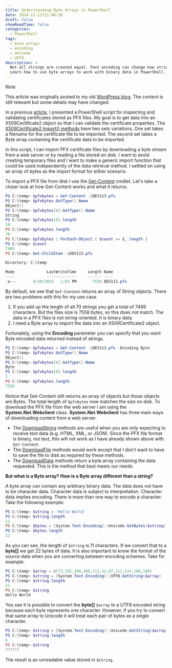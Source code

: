 ```yaml
---
title: Understanding Byte Arrays in PowerShell
date: 2014-11-11T11:48:28
draft: false
showReadTime: false
categories:
  - PowerShell
tags:
  - byte arrays
  - encoding
  - Unicode
  - UTF8
description: >
  Not all strings are created equal. Text encoding can change how strings are stored in memory.
  Learn how to use byte arrays to work with binary data in PowerShell.
---
```

<!-- markdownlint-disable MD041 -->
> [!NOTE]
> This article was originally posted to my old [WordPress blog][wp]. The content is still relevant
> but some details may have changed.

In a previous [article][04], I presented a PowerShell script for inspecting and validating
certificates stored as PFX files. My goal is to get data into an X509Certificate2 object so that I
can validate the certificate properties. The [X509Certificate2 Import() methods][05] have two sets
variations. One set takes a filename for the certificate file to be imported. The second set takes a
Byte array containing the certificate data to be imported.

In this script, I can import PFX certificate files by downloading a byte stream from a web server or
by reading a file stored on disk. I want to avoid creating temporary files and I want to make a
generic import function that could be used independently of the data retrieval method. I settled on
using an array of bytes as the import format for either scenario.

To import a PFX file from disk I use the [Get-Content][06] cmdlet. Let's take a closer look at how
Get-Content works and what it returns.

```powershell
PS C:\temp> $pfxbytes = Get-Content .\DEV113.pfx
PS C:\temp> $pfxbytes.GetType().Name
Object[]
PS C:\temp> $pfxbytes[0].GetType().Name
String
PS C:\temp> $pfxbytes[0].length
18
PS C:\temp> $pfxbytes.length
70
PS C:\temp> $pfxbytes | ForEach-Object { $count += $_.length }
PS C:\temp> $count
7489
PS C:\temp> Get-ChildItem .\DEV113.pfx

Directory: C:\temp

Mode              LastWriteTime     Length Name
----              -------------     ------ ----
-a---       9/30/2014   1:03 PM       7558 DEV113.pfx
```

By default, we see that `Get-Content` returns an array of String objects. There are two problems
with this for my use case.

1. If you add up the length of all 70 strings you get a total of 7489 characters. But the files size
   is 7558 bytes, so this does not match. The data in a PFX files is not string-oriented. It is
   binary data.
1. I need a Byte array to import the data into an X509Certificate2 object.

Fortunately, using the **Encoding** parameter you can specify that you want Byte encoded data
returned instead of strings.

```powershell
PS C:\temp> $pfxbytes = Get-Content .\DEV113.pfx -Encoding Byte
PS C:\temp> $pfxbytes.GetType().Name
Object[]
PS C:\temp> $pfxbytes[0].GetType().Name
Byte
PS C:\temp> $pfxbytes[0].length
1
PS C:\temp> $pfxbytes.length
7558
```

Notice that Get-Content still returns an array of objects but those objects are Bytes. The total
length of `$pfxbytes` now matches the size on disk. To download the PFX file from the web server I
am using the **System.Net.Webclient** class. **System.Net.Webclient** has three main ways of
downloading content from a web server:

- The [DownloadString][02] methods are useful when you are only expecting to receive text data (e.g.
  HTML, XML, or JSON). Since the PFX file format is binary, not text, this will not work as I have
  already shown above with `Get-Content`.
- The [DownloadFile][01] methods would work except that I don't want to have to save the file to
  disk as required by these methods.
- The [DownloadData][03] methods return a byte array containing the data requested. This is the
  method that best meets our needs.

**But what is a Byte array? How is a Byte array different than a string?**

A byte array can contain any arbitrary binary data. The data does not have to be character data.
Character data is subject to interpretation. Character data implies encoding. There is more than one
way to encode a character. Take the following example:

```powershell
PS C:\temp> $string = 'Hello World'
PS C:\temp> $string.length
11
PS C:\temp> $bytes = [System.Text.Encoding]::Unicode.GetBytes($string)
PS C:\temp> $bytes.length
22
```

As you can see, the length of `$string` is 11 characters. If we convert that to a **byte[]** we get
22 bytes of data. It is also important to know the format of the source data when you are converting
between encoding schemes. Take for example:

```powershell
PS C:\temp> $array = @(72,101,108,108,111,32,87,111,114,108,100)
PS C:\temp> $string = [System.Text.Encoding]::UTF8.GetString($array)
PS C:\temp> $string.length
11
PS C:\temp> $string
Hello World
```

You see it is possible to convert the **byte[]** `$array` to a UTF8 encoded string because each byte
represents one character. However, if you try to convert that same array to Unicode it will treat
each pair of bytes as a single character.

```powershell
PS C:\temp> $string = [System.Text.Encoding]::Unicode.GetString($array)
PS C:\temp> $string.length
6
PS C:\temp> $string
??????
```

The result is an unreadable value stored in `$string`.

<!-- link references -->
[01]: https://learn.microsoft.com/dotnet/api/system.net.webclient.downloadfile?view=net-8.0#System_Net_WebClient_DownloadFile_System_String_System_String_
[02]: https://learn.microsoft.com/dotnet/api/system.net.webclient.downloadstring?view=net-8.0#System_Net_WebClient_DownloadString_System_String_
[03]: https://learn.microsoft.com/dotnet/api/system.net.webclient.downloaddata?view=net-8.0#System_Net_WebClient_DownloadData_System_String_
[04]: ../2014-11-03/
[05]: https://learn.microsoft.com/dotnet/api/system.security.cryptography.x509certificates.x509certificate2.import#overloads
[06]: https://learn.microsoft.com/powershell/module/Microsoft.PowerShell.Management/Get-Content
[wp]: https://seanonit.wordpress.com/